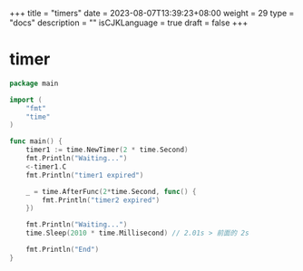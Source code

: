 +++
title = "timers"
date = 2023-08-07T13:39:23+08:00
weight = 29
type = "docs"
description = ""
isCJKLanguage = true
draft = false
+++

# timer

```go
package main

import (
	"fmt"
	"time"
)

func main() {
	timer1 := time.NewTimer(2 * time.Second)
	fmt.Println("Waiting...")
	<-timer1.C
	fmt.Println("timer1 expired")

	_ = time.AfterFunc(2*time.Second, func() {
		fmt.Println("timer2 expired")
	})

	fmt.Println("Waiting...")
	time.Sleep(2010 * time.Millisecond) // 2.01s > 前面的 2s

	fmt.Println("End")
}

```

